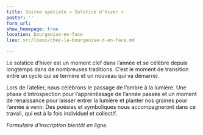```yaml
---
title: Soirée spéciale « Solstice d'hiver »
poster: ''
form_url: 
show_homepage: true
location: bourgeoise-en-face
lieu: src/lieux/chez-la-bourgeoise-d-en-face.md

---
```

Le solstice d’hiver est un moment clef dans l’année et se célèbre depuis longtemps dans de nombreuses traditions. C’est le moment de transition entre un cycle qui se termine et un nouveau qui va démarrer.

Lors de l’atelier, nous célébrons le passage de l’ombre à la lumière. Une phase d’introspection pour l’apprentissage de l’année passée et un moment de renaissance pour laisser entrer la lumière et planter nos graines pour l’année à venir. Des poésies et symboliques nous accompagneront dans ce travail, qui est à la fois individuel et collectif.

*Formulaire d’inscription bientôt en ligne.*